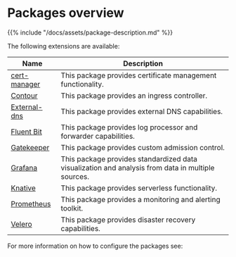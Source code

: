 # Packages overview

{{% include "/docs/assets/package-description.md" %}}

The following extensions are available: 

|Name|Description| 
|--- |--- |
|[cert-manager ](https://cert-manager.io/) |This package provides certificate management functionality.|
|[Contour ](https://projectcontour.io/)|This package provides an ingress controller. |
|[External-dns ](https://github.com/kubernetes-sigs/external-dns)|This package provides external DNS capabilities.|
|[Fluent Bit ](https://fluentbit.io/)|This package provides log processor and forwarder capabilities.|
|[Gatekeeper ](https://github.com/open-policy-agent/gatekeeper) |This package provides custom admission control.|
|[Grafana ](https://grafana.com/) |This package provides standardized data visualization and analysis from data in multiple sources.|
|[Knative ](https://knative.dev/) |This package provides serverless functionality.|
|[Prometheus ](https://prometheus.io/) |This package provides a monitoring and alerting toolkit.|
|[Velero ](https://velero.io/) | This package provides disaster recovery capabilities.|


For more information on how to configure the packages see:

